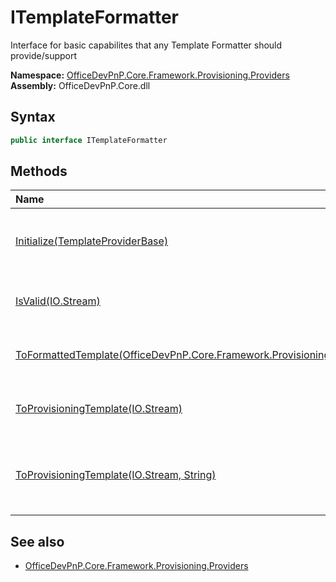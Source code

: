 # ITemplateFormatter
Interface for basic capabilites that any Template Formatter should provide/support  

**Namespace:** [OfficeDevPnP.Core.Framework.Provisioning.Providers](OfficeDevPnP.Core.Framework.Provisioning.Providers.md)  
**Assembly:** OfficeDevPnP.Core.dll  
## Syntax
```C#
public interface ITemplateFormatter
```
## Methods
|**Name**|**Description**|
|:-----|:-----|
| [Initialize(TemplateProviderBase)](OfficeDevPnP.Core.Framework.Provisioning.Providers.ITemplateFormatter.InitializeTemplateProviderBase.md) | Method to initialize the formatter with the proper TemplateProvider instance
| [IsValid(IO.Stream)](OfficeDevPnP.Core.Framework.Provisioning.Providers.ITemplateFormatter.IsValidIO.Stream.md) | Method to validate the content of a formatted template instace
| [ToFormattedTemplate(OfficeDevPnP.Core.Framework.Provisioning.Model.ProvisioningTemplate)](OfficeDevPnP.Core.Framework.Provisioning.Providers.ITemplateFormatter.ToFormattedTemplateOfficeDevPnP.Core.Framework.Provisioning.Model.ProvisioningTemplate.md) | Method to format a ProvisioningTemplate into a formatted template
| [ToProvisioningTemplate(IO.Stream)](OfficeDevPnP.Core.Framework.Provisioning.Providers.ITemplateFormatter.ToProvisioningTemplateIO.Stream.md) | Method to convert a formatted template into a ProvisioningTemplate
| [ToProvisioningTemplate(IO.Stream, String)](OfficeDevPnP.Core.Framework.Provisioning.Providers.ITemplateFormatter.ToProvisioningTemplateIO.StreamString.md) | Method to convert a formatted template into a ProvisioningTemplate, based on a specific ID
## See also
- [OfficeDevPnP.Core.Framework.Provisioning.Providers](OfficeDevPnP.Core.Framework.Provisioning.Providers.md)
